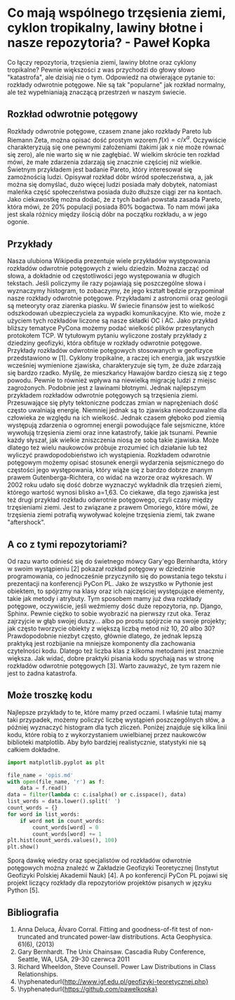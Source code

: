 # Co mają wspólnego trzęsienia ziemi, cyklon tropikalny, lawiny błotne i nasze repozytoria? - Paweł Kopka

Co łączy repozytoria, trzęsienia ziemi, lawiny błotne oraz cyklony tropikalne? Pewnie większości z
was przychodzi do głowy słowo "katastrofa", ale dzisiaj nie o tym. Odpowiedź na otwierające pytanie to:
rozkłady odwrotnie potęgowe. Nie są tak "popularne" jak rozkład normalny, ale też wypełnianiają znaczącą
przestrzeń w naszym świecie.

## Rozkład odwrotnie potęgowy

Rozkłady odwrotnie potęgowe, czasem znane jako rozkłady Pareto lub Riemann Zeta, można opisać
dość prostym wzorem $f(x) = c/x^a$. Oczywiście charakteryzują się one pewnymi założeniami
(takimi jak x nie może równać się zero), ale nie warto się w nie zagłębiać. W wielkim skrócie ten
rozkład mówi, że małe zdarzenia zdarzają się znacznie częściej niż wielkie. Świetnym przykładem
jest badanie Pareto, który interesował się zamożnością ludzi. Opisywał rozkład dóbr wśród społeczeństwa,
a, jak można się domyślać, dużo więcej ludzi posiada mały dobytek, natomiast maleńka część
społeczeństwa posiada dużo dłuższe ciągi zer na kontach. Jako ciekawostkę można dodać, że z tych
badań powstała zasada Pareto, która mówi, że 20% populacji posiada 80% bogactwa. To nam mówi jaka
jest skala różnicy między ilością dóbr na początku rozkładu, a w jego ogonie.

## Przykłady

Nasza ulubiona Wikipedia prezentuje wiele przykładów występowania rozkładów odwrotnie potęgowych
z wielu dziedzin. Można zacząć od słowa, a dokładnie od częstotliwości jego występowania w długich
tekstach. Jeśli policzymy ile razy pojawiają się poszczególne słowa i wyznaczymy histogram, to
zobaczymy, że jego kształt będzie przypominał nasze rozkłady odwrotnie potęgowe. Przykładami z
astronomii oraz geologii są meteoryty oraz ziarenka piasku. W świecie finansów jest to wielkość
odszkodowań ubezpieczyciela za wypadki komunikacyjne. Kto wie, może z użyciem tych rozkładów liczone
są nasze składki OC i AC. Jako przykład bliższy tematyce PyCona możemy podać wielkość plików przesyłanych
protokołem TCP. W tytułowym pytaniu wyliczone zostały przykłady z dziedziny geofizyki, która obfituje
w rozkłady odwrotnie potęgowe.
Przykłady rozkładów odwrotnie potęgowych stosowanych w geofizyce przedstawiono w [1].
Cyklony tropikalne, a raczej ich energia, jak wszystkie wcześniej wymienione
zjawiska, charakteryzuje się tym, że duże zdarzają się bardzo rzadko. Myślę, że mieszkańcy Hawajów
bardzo cieszą się z tego powodu. Pewnie to również wpływa na niewielką migrację ludzi z miejsc zagrożonych.
Podobnie jest z lawinami błotnymi. Jednak najlepszym przykładem rozkładów odwrotnie potęgowych są trzęsienia ziemi.
Przesuwające się płyty tektoniczne podczas zmian w naprężeniach dość często uwalniają  energię.
Niemniej jednak są to zjawiska nieodczuwalne dla człowieka ze względu na ich wielkość. Jednak czasem głęboko
pod ziemią występują zdarzenia o ogromnej energii powodujące fale sejsmiczne, które wywołują trzęsienia ziemi
oraz inne katastrofy, takie jak tsunami. Pewnie każdy słyszał, jak wielkie zniszczenia niosą ze sobą takie zjawiska.
Może dlatego też wielu naukowców próbuje zrozumieć ich działanie lub też wyliczyć prawdopodobieństwo ich wystąpienia.
Rozkładem odwrotnie potęgowym możemy opisać stosunek energii wydarzenia sejsmicznego do częstości jego występowania, który wiąże
się z bardzo dobrze znanym prawem Gutenberga-Richtera, co widać na wzorze oraz wykresach. W 2002 roku udało się
dość dobrze wyznaczyć wykładnik dla trzęsień ziemi, którego wartość wynosi blisko a=1,63. Co ciekawe, dla tego
zjawiska jest też drugi przykład rozkładu odwrotnie potęgowego, czyli czasy między trzęsieniami ziemi. Jest to
związane z prawem Omoriego, które mówi, że trzęsienia ziemi potrafią wywoływać kolejne trzęsienia ziemi, tak zwane "aftershock".

## A co z tymi repozytoriami?

Od razu warto odnieść się do świetnego mówcy Gary'ego Bernhardta, który w swoim wystąpieniu [2]
 pokazał rozkład potęgowy w dziedzinie programowania, co jednocześnie przyczyniło się do
powstania tego tekstu i prezentacji na konferencji PyCon PL. Jako że wszystko w Pythonie jest obiektem, to spójrzmy
na klasy oraz ich najczęściej występujące elementy, takie jak metody i atrybuty. Tym sposobem mamy już
dwa rozkłady potęgowe, oczywiście, jeśli weźmiemy dość duże repozytoria, np. Django, Sphinx. Pewnie ciężko
to sobie wyobrazić na pierwszy rzut oka. Teraz zajrzyjcie w&nbsp;głąb swojej duszy... albo po prostu spójrzcie
na swoje projekty; jak często tworzycie obiekty z większą liczbą metod niż 10, 20 albo 30? Prawdopodobnie
niezbyt często, głównie dlatego, że jednak lepszą praktyką jest rozbijanie na mniejsze komponenty dla zachowania czytelności kodu.
Dlatego też liczba klas z kilkoma metodami jest znacznie większa. Jak widać, dobre praktyki pisania kodu
spychają nas w stronę rozkładów odwrotnie potęgowych [3]. Warto zauważyć, że tym razem nie jest to żadna katastrofa.

## Może troszkę kodu

Najlepsze przykłady to te, które mamy przed oczami. I właśnie tutaj mamy taki przypadek, możemy policzyć
liczbę wystąpień poszczególnych słów, a później wyznaczyć histogram dla tych zliczeń. Poniżej znajduje się
kilka linii kodu, które robią to z wykorzystaniem uwielbianej przez naukowców biblioteki matplotlib. Aby było
bardziej realistycznie, statystyki nie są całkiem dokładne.


```python
import matplotlib.pyplot as plt

file_name = 'opis.md'
with open(file_name, 'r') as f:
    data = f.read()
data = filter(lambda c: c.isalpha() or c.isspace(), data)
list_words = data.lower().split(' ')
count_words = {}
for word in list_words:
    if word not in count_words:
        count_words[word] = 0
        count_words[word] += 1
plt.hist(count_words.values(), 100)
plt.show()
```

Sporą dawkę wiedzy oraz specjalistów od rozkładów odwrotnie potęgowych można
znaleźć w Zakładzie Geofizyki Teoretycznej (Instytut Geofizyki Polskiej
Akademii Nauk) [4].
A po konferencji PyCon PL pojawi się projekt liczący rozkłady dla repozytoriów
projektów pisanych w języku Python [5].

## Bibliografia

1. Anna Deluca, Álvaro Corral. Fitting and goodness-of-fit test of non-truncated and truncated power-law distributions. Acta Geophysica. 61(6), (2013)
2. Gary Bernhardt. The Unix Chainsaw. Cascadia Ruby Conference, Seattle, WA, USA, 29-30 czerwca 2011
3. Richard Wheeldon, Steve Counsell. Power Law Distributions in Class Relationships.
4. \hyphenatedurl{http://www.igf.edu.pl/geofizyki-teoretycznej.php}
5. \hyphenatedurl{https://github.com/pawelkopka}
